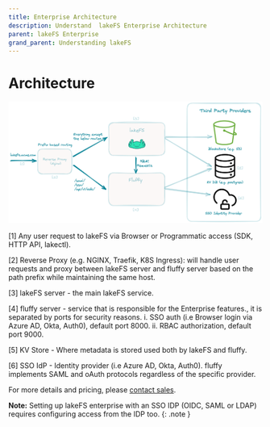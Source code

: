```yaml
---
title: Enterprise Architecture
description: Understand  lakeFS Enterprise Architecture
parent: lakeFS Enterprise
grand_parent: Understanding lakeFS
---
```


# Architecture

![img.png](../../assets/img/enterprise/enterprise-arch.png)

[1] Any user request to lakeFS via Browser or Programmatic access (SDK, HTTP
API, lakectl).

[2] Reverse Proxy (e.g. NGINX, Traefik, K8S Ingress): will handle user requests
and proxy between lakeFS server and fluffy server based on the path prefix
while maintaining the same host.

[3] lakeFS server - the main lakeFS service.

[4] fluffy server - service that is responsible for the Enterprise features.,
it is separated by ports for security reasons.
i. SSO auth (i.e Browser login via Azure AD, Okta, Auth0), default port 8000.
ii. RBAC authorization, default port 9000.

[5] KV Store - Where metadata is stored used both by lakeFS and fluffy.

[6] SSO IdP - Identity provider (i.e Azure AD, Okta, Auth0). fluffy
implements SAML and oAuth protocols regardless of the specific provider.


For more details and pricing, please [contact sales](https://lakefs.io/contact-sales/).


**Note:** Setting up lakeFS enterprise with an SSO IDP (OIDC, SAML or LDAP) requires
configuring access from the IDP too.
{: .note }